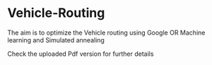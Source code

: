 # Vehicle-Routing
The aim is to optimize the Vehicle routing using Google OR  Machine learning and Simulated annealing

Check the uploaded Pdf version for further details

